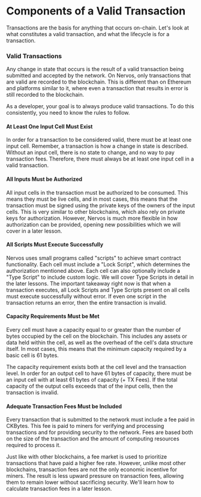 # Components of a Valid Transaction

Transactions are the basis for anything that occurs on-chain. Let's look at what constitutes a valid transaction, and what the lifecycle is for a transaction.

### Valid Transactions

Any change in state that occurs is the result of a valid transaction being submitted and accepted by the network. On Nervos, only transactions that are valid are recorded to the blockchain. This is different than on Ethereum and platforms similar to it, where even a transaction that results in error is still recorded to the blockchain.

As a developer, your goal is to always produce valid transactions. To do this consistently, you need to know the rules to follow.

#### At Least One Input Cell Must Exist

In order for a transaction to be considered valid, there must be at least one input cell. Remember, a transaction is how a change in state is described. Without an input cell, there is no state to change, and no way to pay transaction fees. Therefore, there must always be at least one input cell in a valid transaction.

#### All Inputs Must be Authorized

All input cells in the transaction must be authorized to be consumed. This means they must be live cells, and in most cases, this means that the transaction must be signed using the private keys of the owners of the input cells. This is very similar to other blockchains, which also rely on private keys for authorization. However, Nervos is much more flexible in how authorization can be provided, opening new possibilities which we will cover in a later lesson.

#### All Scripts Must Execute Successfully

Nervos uses small programs called "scripts" to achieve smart contract functionality. Each cell must include a "Lock Script", which determines the authorization mentioned above. Each cell can also optionally include a "Type Script" to include custom logic. We will cover Type Scripts in detail in the later lessons. The important takeaway right now is that when a transaction executes, all Lock Scripts and Type Scripts present on all cells must execute successfully without error. If even one script in the transaction returns an error, then the entire transaction is invalid.

#### Capacity Requirements Must be Met

Every cell must have a capacity equal to or greater than the number of bytes occupied by the cell on the blockchain. This includes any assets or data held within the cell, as well as the overhead of the cell's data structure itself. In most cases, this means that the minimum capacity required by a basic cell is 61 bytes.

The capacity requirement exists both at the cell level and the transaction level. In order for an output cell to have 61 bytes of capacity, there must be an input cell with at least 61 bytes of capacity (+ TX Fees). If the total capacity of the output cells exceeds that of the input cells, then the transaction is invalid.

#### Adequate Transaction Fees Must be Included

Every transaction that is submitted to the network must include a fee paid in CKBytes. This fee is paid to miners for verifying and processing transactions and for providing security to the network. Fees are based both on the size of the transaction and the amount of computing resources required to process it.

Just like with other blockchains, a fee market is used to prioritize transactions that have paid a higher fee rate. However, unlike most other blockchains, transaction fees are not the only economic incentive for miners. The result is less upward pressure on transaction fees, allowing them to remain lower without sacrificing security. We'll learn how to calculate transaction fees in a later lesson.
